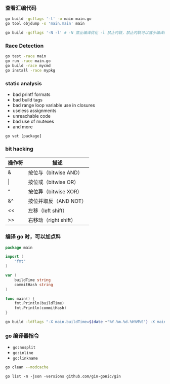 ### 查看汇编代码

```sh
go build -gcflags '-l' -o main main.go
go tool objdump -s 'main.main' main
```

```sh
go build -gcflags '-N -l' # -N 禁止编译优化 -l 禁止内联，禁止内联可以减小编译的二进制文件大小
```



### Race Detection

```sh
go test -race main
go run -race main.go
go build -race mycmd
go install -race mypkg
```



### static analysis

- bad printf formats
- bad build tags
- bad range loop variable use in closures
- useless assignments
- unreachable code
- bad use of mutexes
- and more 

```
go vet [package]
```



### bit hacking 

| 操作符 | 描述                  |
| ------ | --------------------- |
| &      | 按位与（bitwise AND） |
| \|     | 按位或（bitwise OR）  |
| ^      | 按位异（bitwise XOR） |
| &^     | 按位并取反（AND NOT） |
| <<     | 左移（left shift）    |
| >> | 右移动（right shift） |



### 编译 go 时，可以加点料

```go
package main

import (
	"fmt"
)

var (
	buildTime string
	commitHash string
)

func main() {
	fmt.Println(buildTime)
	fmt.Println(commitHash)
}
```

```sh
go build -ldflags "-X main.buildTime=$(date +"%Y.%m.%d.%H%M%S") -X main.commitHash=$(git log --pretty='%h' -n 1)"
```



### go 编译器指令

- `go:nosplit`
- `go:inline`
- `go:linkname`



```sh
go clean --modcache
```



```
go list -m -json -versions github.com/gin-gonic/gin
```

